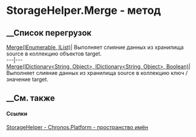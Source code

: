 # StorageHelper.Merge - метод
##  __Список перегрузок
[Merge(IEnumerable, IList)](M_Chronos_Platform_StorageHelper_Merge_1.htm)|
Выполняет слияние данных из хранилища source в коллекцию объектов target.  
---|---  
[Merge(IDictionary<String, Object>, IDictionary<String, Object>,
Boolean)](M_Chronos_Platform_StorageHelper_Merge.htm)|  Выполняет слияние
данных из хранилища source в коллекцию ключ / значение target.  
## __См. также
#### Ссылки
[StorageHelper - ](T_Chronos_Platform_StorageHelper.htm)
[Chronos.Platform - пространство имён](N_Chronos_Platform.htm)

